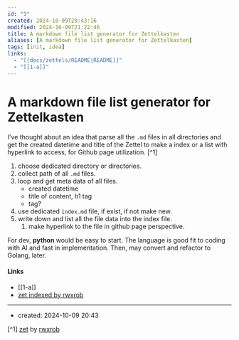 ```yaml
---
id: "1"
created: 2024-10-09T20:43:16
modified: 2024-10-09T21:22:46
title: A markdown file list generator for Zettelkasten
aliases: [A markdown file list generator for Zettelkasten]
tags: [init, idea]
links:
  - "[[docs/zettels/README|README]]"
  - "[[1-a]]"
---
```

# A markdown file list generator for Zettelkasten

I've thought about an idea that parse all the `.md` files in all directories and get the created datetime and title of the Zettel to make a index or a list with hyperlink to access, for Github page utilization. [^1]

1. choose dedicated directory or directories.
2. collect path of all `.md` files.
3. loop and get meta data of all files.
	- created datetime
	- title of content, h1 tag
	- tag?
4. use dedicated `index.md` file, if exist, if not make new.
5. write down and list all the file data into the index file.
	1. make hyperlink to the file in github page perspective.

For dev, **python** would be easy to start. The language is good fit to coding with AI and fast in implementation. Then, may convert and refactor to Golang, later.


#### Links


- [[1-a]]
- [zet indexed by rwxrob](https://rwxrob.github.io/zet/dex/changes)

---
- created: 2024-10-09 20:43

[^1] [zet](https://github.com/rwxrob/zet) by [rwxrob](https://x.com/rwxrob)
